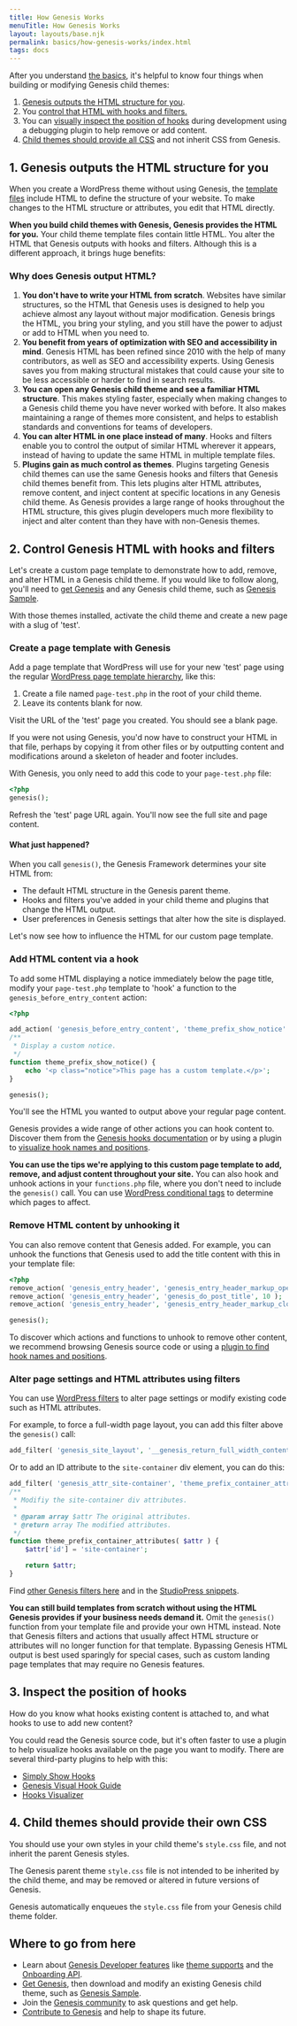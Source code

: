 ```yaml
---
title: How Genesis Works
menuTitle: How Genesis Works
layout: layouts/base.njk
permalink: basics/how-genesis-works/index.html
tags: docs
---
```


After you understand <a href="{{ '/basics/' | url }}">the basics</a>, it's helpful to know four things when building or modifying Genesis child themes:

1. <a href="#1.-genesis-outputs-the-html-structure-for-you">Genesis outputs the HTML structure for you</a>.
2. You <a href="#2.-control-genesis-html-with-hooks-and-filters">control that HTML with hooks and filters.</a>
3. You can <a href="#3.-inspect-the-position-of-hooks">visually inspect the position of hooks</a> during development using a debugging plugin to help remove or add content.
4. <a href="#4.-child-themes-should-provide-their-own-css">Child themes should provide all CSS</a> and not inherit CSS from Genesis.

## 1. Genesis outputs the HTML structure for you

When you create a WordPress theme without using Genesis, the [template files](https://developer.wordpress.org/themes/basics/template-files/#template-files) include HTML to define the structure of your website. To make changes to the HTML structure or attributes, you edit that HTML directly.

**When you build child themes with Genesis, Genesis provides the HTML for you.** Your child theme template files contain little HTML. You alter the HTML that Genesis outputs with hooks and filters. Although this is a different approach, it brings huge benefits:

### Why does Genesis output HTML?

1. **You don't have to write your HTML from scratch**. Websites have similar structures, so the HTML that Genesis uses is designed to help you achieve almost any layout without major modification. Genesis brings the HTML, you bring your styling, and you still have the power to adjust or add to HTML when you need to.
2. **You benefit from years of optimization with SEO and accessibility in mind**. Genesis HTML has been refined since 2010 with the help of many contributors, as well as SEO and accessibility experts. Using Genesis saves you from making structural mistakes that could cause your site to be less accessible or harder to find in search results.
3. **You can open any Genesis child theme and see a familiar HTML structure**. This makes styling faster, especially when making changes to a Genesis child theme you have never worked with before. It also makes maintaining a range of themes more consistent, and helps to establish standards and conventions for teams of developers.
4. **You can alter HTML in one place instead of many**. Hooks and filters enable you to control the output of similar HTML wherever it appears, instead of having to update the same HTML in multiple template files.
5. **Plugins gain as much control as themes**. Plugins targeting Genesis child themes can use the same Genesis hooks and filters that Genesis child themes benefit from. This lets plugins alter HTML attributes, remove content, and inject content at specific locations in any Genesis child theme. As Genesis provides a large range of hooks throughout the HTML structure, this gives plugin developers much more flexibility to inject and alter content than they have with non-Genesis themes.

## 2. Control Genesis HTML with hooks and filters

Let's create a custom page template to demonstrate how to add, remove, and alter HTML in a Genesis child theme. If you would like to follow along, you'll need to [get Genesis](https://www.studiopress.com/features/#genesis-feature-9) and any Genesis child theme, such as [Genesis Sample](https://github.com/studiopress/genesis-sample/releases).

With those themes installed, activate the child theme and create a new page with a slug of 'test'.

### Create a page template with Genesis

Add a page template that WordPress will use for your new 'test' page using the regular [WordPress page template hierarchy](https://developer.wordpress.org/themes/template-files-section/page-template-files/#page-templates-within-the-template-hierarchy), like this:

1. Create a file named `page-test.php` in the root of your child theme.
2. Leave its contents blank for now.

Visit the URL of the 'test' page you created. You should see a blank page.

If you were not using Genesis, you'd now have to construct your HTML in that file, perhaps by copying it from other files or by outputting content and modifications around a skeleton of header and footer includes.

With Genesis, you only need to add this code to your `page-test.php` file:

```php
<?php
genesis();
```

Refresh the 'test' page URL again. You'll now see the full site and page content.

#### What just happened?

When you call `genesis()`, the Genesis Framework determines your site HTML from:

- The default HTML structure in the Genesis parent theme.
- Hooks and filters you've added in your child theme and plugins that change the HTML output.
- User preferences in Genesis settings that alter how the site is displayed.

Let's now see how to influence the HTML for our custom page template. 

### Add HTML content via a hook

To add some HTML displaying a notice immediately below the page title, modify your `page-test.php` template to 'hook' a function to the `genesis_before_entry_content` action:

```php
<?php

add_action( 'genesis_before_entry_content', 'theme_prefix_show_notice' );
/**
 * Display a custom notice.
 */
function theme_prefix_show_notice() {
	echo '<p class="notice">This page has a custom template.</p>';
}

genesis();
```

You'll see the HTML you wanted to output above your regular page content.

Genesis provides a wide range of other actions you can hook content to. Discover them from the <a href="{{ '/basics/genesis-hooks/' | url }}">Genesis hooks documentation</a> or by using a plugin to <a href="#3.-inspect-the-position-of-hooks">visualize hook names and positions</a>.

<p class="notice-small">
<strong>You can use the tips we're applying to this custom page template to add, remove, and adjust content throughout your site.</strong> You can also hook and unhook actions in your <code>functions.php</code> file, where you don't need to include the <code>genesis()</code> call. You can use <a href="https://codex.wordpress.org/Conditional_Tags">WordPress conditional tags</a> to determine which pages to affect.
</p>

### Remove HTML content by unhooking it

You can also remove content that Genesis added. For example, you can unhook the functions that Genesis used to add the title content with this in your template file:

```php
<?php
remove_action( 'genesis_entry_header', 'genesis_entry_header_markup_open', 5 );
remove_action( 'genesis_entry_header', 'genesis_do_post_title', 10 );
remove_action( 'genesis_entry_header', 'genesis_entry_header_markup_close', 12 );

genesis();
```

To discover which actions and functions to unhook to remove other content, we recommend browsing Genesis source code or using a <a href="#3.-inspect-the-position-of-hooks">plugin to find hook names and positions</a>.

### Alter page settings and HTML attributes using filters

You can use [WordPress filters](https://developer.wordpress.org/plugins/hooks/filters/) to alter page settings or modify existing code such as HTML attributes.

For example, to force a full-width page layout, you can add this filter above the `genesis()` call:

```php
add_filter( 'genesis_site_layout', '__genesis_return_full_width_content' );
```

Or to add an ID attribute to the `site-container` div element, you can do this:

```php
add_filter( 'genesis_attr_site-container', 'theme_prefix_container_attributes' );
/**
 * Modifiy the site-container div attributes.
 *
 * @param array $attr The original attributes.
 * @return array The modified attributes.
 */
function theme_prefix_container_attributes( $attr ) {
	$attr['id'] = 'site-container';

	return $attr;
}
```

Find <a href="{{ '/basics/genesis-filters/' | url }}">other Genesis filters here</a> and in the [StudioPress snippets](https://my.studiopress.com/documentation/snippets/).

<p class="notice-small">
<strong>You can still build templates from scratch without using the HTML Genesis provides if your business needs demand it.</strong> Omit the <code>genesis()</code> function from your template file and provide your own HTML instead. Note that Genesis filters and actions that usually affect HTML structure or attributes will no longer function for that template. Bypassing Genesis HTML output is best used sparingly for special cases, such as custom landing page templates that may require no Genesis features.
</p>

## 3. Inspect the position of hooks

How do you know what hooks existing content is attached to, and what hooks to use to add new content?

You could read the Genesis source code, but it's often faster to use a plugin to help visualize hooks available on the page you want to modify. There are several third-party plugins to help with this:

- [Simply Show Hooks](https://wordpress.org/plugins/simply-show-hooks/)
- [Genesis Visual Hook Guide](https://wordpress.org/plugins/genesis-visual-hook-guide/)
- [Hooks Visualizer](https://wordpress.org/plugins/hooks-visualizer/)

## 4. Child themes should provide their own CSS

You should use your own styles in your child theme's `style.css` file, and not inherit the parent Genesis styles.

The Genesis parent theme `style.css` file is not intended to be inherited by the child theme, and may be removed or altered in future versions of Genesis.

Genesis automatically enqueues the `style.css` file from your Genesis child theme folder.

## Where to go from here

- Learn about <a href="{{ '/developer-features/' | url }}">Genesis Developer features</a> like <a href="{{ '/developer-features/theme-support/' | url }}">theme supports</a> and the <a href="{{ '/developer-features/onboarding/' | url }}">Onboarding API</a>.
- [Get Genesis](https://www.studiopress.com/features/#genesis-feature-9), then download and modify an existing Genesis child theme, such as [Genesis Sample](https://github.com/studiopress/genesis-sample/releases).
- Join the <a href="{{ '/contribute/community/' | url }}">Genesis community</a> to ask questions and get help.
- <a href="{{ '/contribute/' | url }}">Contribute to Genesis</a> and help to shape its future.
